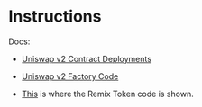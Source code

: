 # Instructions

Docs:

- [Uniswap v2 Contract Deployments](https://docs.uniswap.org/contracts/v2/reference/smart-contracts/v2-deployments)
- [Uniswap v2 Factory Code](https://docs.uniswap.org/contracts/v2/reference/smart-contracts/factory)

- [This](https://youtu.be/v7Y7F60YdFQ?t=2502) is where the Remix Token code is shown.
